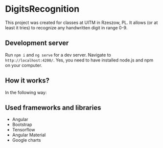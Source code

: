 # DigitsRecognition

This project was created for classes at UITM in Rzeszow, PL. It allows (or at least it tries) to recognize any handwritten digit in range 0-9.

## Development server

Run `npm i` and `ng serve` for a dev server. Navigate to `http://localhost:4200/`. Yes, you need to have installed node.js and npm on your computer.

## How it works?
In the following way:



## Used frameworks and libraries
- Angular
- Bootstrap
- Tensorflow
- Angular Material
- Google charts
